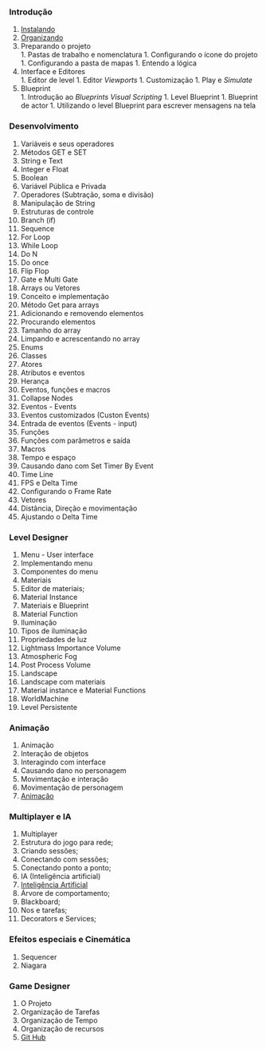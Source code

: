 ### Introdução
  1. [Instalando](https://myerco.github.io/unreal-engine/modulo1/1-instalando.html)
  1. [Organizando](https://myerco.github.io/unreal-engine/modulo1/2-organizando.html)
  1. Preparando o projeto  
    1. Pastas de trabalho e nomenclatura
    1. Configurando o ícone do projeto
    1. Configurando a pasta de mapas
    1. Entendo a lógica
  1. Interface e Editores  
    1. Editor de level
    1. Editor *Viewports*
    1. Customização
    1. Play e *Simulate*
  1. Blueprint  
    1. Introdução ao *Blueprints Visual Scripting*
    1. Level Blueprint
    1. Blueprint de actor
    1. Utilizando o level Blueprint para escrever   mensagens na tela   

### Desenvolvimento     
1. Variáveis e seus operadores
  1. Métodos GET e SET
  1. String e Text
  1. Integer e Float
  1. Boolean
  1. Variável Pública e Privada
  1. Operadores (Subtração, soma e divisão)
  1. Manipulação de String
1. Estruturas de controle
  1. Branch (if)
  1. Sequence
  1. For Loop
  1. While Loop
  1. Do N
  1. Do once
  1. Flip Flop
  1. Gate e Multi Gate
1. Arrays ou Vetores
  1. Conceito e implementação
  1. Método Get para arrays
  1. Adicionando e removendo elementos
  1. Procurando elementos
  1. Tamanho do array
  1. Limpando e acrescentando no array
1. Enums
1. Classes
  1. Atores
  1. Atributos e eventos
  1. Herança   
1. Eventos, funções e macros
  1. Collapse Nodes
  1. Eventos - Events
  1. Eventos customizados (Custon Events)
  1. Entrada de eventos (Events - input)
  1. Funções
  1. Funções com parâmetros e saída
  1. Macros
1. Tempo e espaço
  1. Causando dano com Set Timer By Event
  1. Time Line
  1. FPS e Delta Time
  1. Configurando o Frame Rate
  1. Vetores
  1. Distância, Direção e movimentação
  1. Ajustando o Delta Time   

### Level Designer  
1. Menu - User interface
  1. Implementando menu
  1. Componentes do menu
1. Materiais
  1. Editor de materiais;
  1. Material Instance
  1. Materiais e Blueprint
  1. Material Function
1. Iluminação
  1. Tipos de iluminação
  1. Propriedades de luz
  1. Lightmass Importance Volume
  1. Atmospheric Fog
  1. Post Process Volume  
1. Landscape
  1. Landscape com materiais
  1. Material instance e Material Functions
  1. WorldMachine
  1. Level Persistente

### Animação  
1. Animação
  1. Interação de objetos
  1. Interagindo com interface
  1. Causando dano no personagem
  1. Movimentação e interação
  1. Movimentação de personagem
  1. [Animação](https://myerco.github.io/unreal-engine/5-animacao.html)

### Multiplayer e IA  
1. Multiplayer
  1. Estrutura do jogo para rede;
  1. Criando sessões;
  1. Conectando com sessões;
  1. Conectando ponto a ponto;
1. IA (Inteligência artificial)
  1. [Inteligência Artificial](https://myerco.github.io/unreal-engine/4-inteligenciaArtificial.html)
  1. Árvore de comportamento;
  1. Blackboard;
  1. Nos e tarefas;
  1. Decorators e Services;

### Efeitos especiais e Cinemática  
1. Sequencer  
1. Niagara

### Game Designer
1. O Projeto
1. Organização de Tarefas
1. Organização de Tempo
1. Organização de recursos
1. [Git Hub](https://myerco.github.io/unreal-engine/modulo1/3-github.html)  
